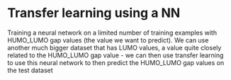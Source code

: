 # Transfer learning using a NN

Training a neural network on a limited number of training examples with HUMO_LUMO gap values (the value we want to predict). We can use another much bigger dataset that has LUMO values, a value quite closely related to the HUMO_LUMO gap value - we can then use transfer learning to use this neural network to then predict the HUMO_LUMO gap values on the test dataset
